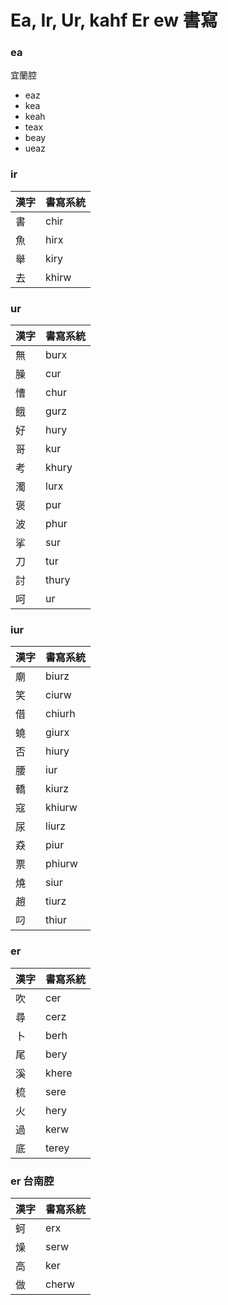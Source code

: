 # Ea, Ir, Ur, kahf Er ew 書寫

### ea

宜蘭腔

* eaz
* kea
* keah
* teax
* beay
* ueaz

### ir

| 漢字 | 書寫系統 |
| :--- | :--- |
| 書 | chir |
| 魚 | hirx |
| 舉 | kiry |
| 去 | khirw |

### ur

| 漢字 | 書寫系統 |
| --- | ---  |
| 無 | burx |
| 臊 | cur |
| 慒 | chur |
| 餓 | gurz |
| 好 | hury |
| 哥 | kur |
| 考 | khury |
| 濁 | lurx |
| 褒 | pur |
| 波 | phur |
| 挲 | sur |
| 刀 | tur |
| 討 | thury |
| 呵 | ur |

### iur

| 漢字 | 書寫系統 |
| --- | --- |
| 廟 | biurz |
| 笑 | ciurw |
| 借 | chiurh |
| 蟯 | giurx |
| 否 | hiury |
| 腰 | iur |
| 轎 | kiurz |
| 寇 | khiurw |
| 尿 | liurz |
| 猋 | piur |
| 票 | phiurw |
| 燒 | siur |
| 趙 | tiurz |
| 叼 | thiur |

### er

| 漢字 | 書寫系統 |
| :--- | :--- |
| 吹 | cer |
| 尋 | cerz |
| 卜 | berh |
| 尾 | bery |
| 溪 | khere |
| 梳 | sere |
| 火 | hery |
| 過 | kerw |
| 底 | terey |

### er 台南腔

| 漢字 | 書寫系統 |
| :--- | :--- |
| 蚵 | erx |
| 燥 | serw |
| 高 | ker |
| 做 | cherw |
